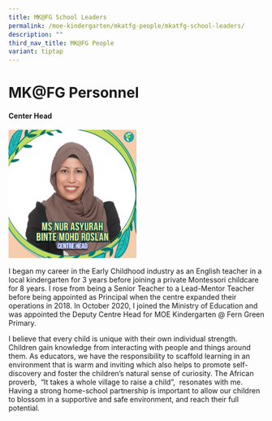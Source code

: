 ```yaml
---
title: MK@FG School Leaders
permalink: /moe-kindergarten/mkatfg-people/mkatfg-school-leaders/
description: ""
third_nav_title: MK@FG People
variant: tiptap
---
```

<h1>MK@FG Personnel</h1><h4><strong>Center Head</strong></h4><p></p><div class="isomer-image-wrapper"><img style="width: 50%;" height="auto" width="100%" alt="" src="/images/MK@Fern Green/Ms_Nur_Asyurah_Binte_Mohd_Roslan.jpg"></div><p>I began my career in the Early Childhood industry as an English teacher in a local kindergarten for 3 years before joining a private Montessori childcare for 8 years. I rose from being a Senior Teacher to a Lead-Mentor Teacher before being appointed as Principal when the centre expanded their operations in 2018. In October 2020, I joined the Ministry of Education and was appointed the Deputy Centre Head for MOE Kindergarten @ Fern Green Primary.</p><p>I believe that every child is unique with their own individual strength. Children gain knowledge from interacting with people and things around them. As educators, we have the responsibility to scaffold learning in an environment that is warm and inviting which also helps to promote self-discovery and foster the children’s natural sense of curiosity. The African proverb,&nbsp; “It takes a whole village to raise a child”,&nbsp; resonates with me. Having a strong home-school partnership is important to allow our children to blossom in a supportive and safe environment, and reach their full potential.</p>